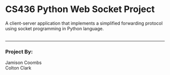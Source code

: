 # CS436 Python Web Socket Project

A client-server application that implements a simplified 
forwarding protocol using socket programming in Python language. 
<br><br><hr>
### Project By:
Jamison Coombs<br>
Colton Clark